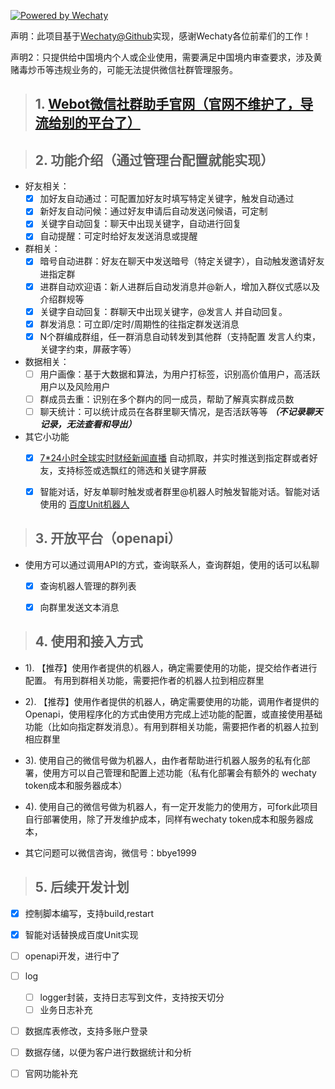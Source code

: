 [![Powered by Wechaty](https://img.shields.io/badge/Powered%20By-Wechaty-brightgreen.svg)](https://wechaty.js.org)

声明：此项目基于[Wechaty@Github](https://github.com/wechaty/wechaty)实现，感谢Wechaty各位前辈们的工作！

声明2：只提供给中国境内个人或企业使用，需要满足中国境内审查要求，涉及黄赌毒炒币等违规业务的，可能无法提供微信社群管理服务。
> ## 1. [Webot微信社群助手官网（官网不维护了，导流给别的平台了）](http://webot.cc/)  

> ## 2. 功能介绍（通过管理台配置就能实现）
- 好友相关：
    - [x] 加好友自动通过：可配置加好友时填写特定关键字，触发自动通过
    - [x] 新好友自动问候：通过好友申请后自动发送问候语，可定制
    - [x] 关键字自动回复：聊天中出现关键字，自动进行回复
    - [x] 自动提醒：可定时给好友发送消息或提醒
- 群相关：
    - [x] 暗号自动进群：好友在聊天中发送暗号（特定关键字），自动触发邀请好友进指定群
    - [x] 进群自动欢迎语：新人进群后自动发消息并@新人，增加入群仪式感以及介绍群规等
    - [x] 关键字自动回复：群聊天中出现关键字，@发言人 并自动回复。
    - [x] 群发消息：可立即/定时/周期性的往指定群发送消息
    - [x] N个群编成群组，任一群消息自动转发到其他群（支持配置 发言人约束，关键字约束，屏蔽字等）
- 数据相关：
    - [ ] 用户画像：基于大数据和算法，为用户打标签，识别高价值用户，高活跃用户以及风险用户
    - [ ] 群成员去重：识别在多个群内的同一成员，帮助了解真实群成员数
    - [ ] 聊天统计：可以统计成员在各群里聊天情况，是否活跃等等 ***（不记录聊天记录，无法查看和导出）***
- 其它小功能
    - [x] [7\*24小时全球实时财经新闻直播](http://finance.sina.com.cn/7x24/)  自动抓取，并实时推送到指定群或者好友，支持标签或选飘红的筛选和关键字屏蔽
    - [x] 智能对话，好友单聊时触发或者群里@机器人时触发智能对话。智能对话使用的 [百度Unit机器人](https://ai.baidu.com/unit/home)


> ## 3. 开放平台（openapi）
- 使用方可以通过调用API的方式，查询联系人，查询群姐，使用的话可以私聊
    - [x] 查询机器人管理的群列表
    - [x] 向群里发送文本消息


> ## 4. 使用和接入方式
-   1). 【推荐】使用作者提供的机器人，确定需要使用的功能，提交给作者进行配置。 有用到群相关功能，需要把作者的机器人拉到相应群里
-   2). 【推荐】使用作者提供的机器人，确定需要使用的功能，调用作者提供的Openapi，使用程序化的方式由使用方完成上述功能的配置，或直接使用基础功能（比如向指定群发消息）。有用到群相关功能，需要把作者的机器人拉到相应群里
-   3). 使用自己的微信号做为机器人，由作者帮助进行机器人服务的私有化部署，使用方可以自己管理和配置上述功能（私有化部署会有额外的 wechaty token成本和服务器成本）
-   4). 使用自己的微信号做为机器人，有一定开发能力的使用方，可fork此项目自行部署使用，除了开发维护成本，同样有wechaty token成本和服务器成本，     

- 其它问题可以微信咨询，微信号：bbye1999

> ## 5. 后续开发计划
- [x] 控制脚本编写，支持build,restart
- [x] 智能对话替换成百度Unit实现
- [ ] openapi开发，进行中了
- [ ] log
    - [ ] logger封装，支持日志写到文件，支持按天切分
    - [ ] 业务日志补充
- [ ] 数据库表修改，支持多账户登录
- [ ] 数据存储，以便为客户进行数据统计和分析
- [ ] 官网功能补充



